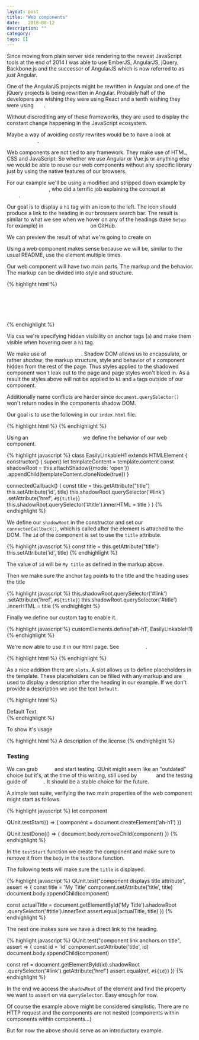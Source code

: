 ```yaml
---
layout: post
title: "Web components"
date:   2018-08-12
description: ""
category:
tags: []
---
```


Since moving from plain server side rendering to the newest JavaScript tools at the end of 2014 I was able to use EmberJS, AngularJS, jQuery, Backbone.js and the successor of AngularJS which is now referred to as _just_ Angular.

One of the AngularJS projects might be rewritten in Angular and one of the jQuery projects is being rewritten in Angular. Probably half of the developers are wishing they were using React and a tenth wishing they were using [Elm](https://elm-lang.org).

Without discrediting any of these frameworks, they are used to display the constant change happening in the JavaScript ecosystem.

Maybe a way of avoiding _costly_ rewrites would be to have a look at [web components](https://www.webcomponents.org/introduction). 

Web components are not tied to any framework. They make use of HTML, CSS and JavaScript. So whether we use Angular or Vue.js or anything else we would be able to reuse our web components without any specific library just by using the native features of our browsers.

For our example we'll be using a modified and stripped down example by [Wolfram Kriesing](https://twitter.com/wolframkriesing/status/1026075696748220417), who did a terrific job explaining the concept at [BusConf 2018](http://www.bus-conf.org/).

Our goal is to display a `h1` tag with an icon to the left. The icon should produce a link to the heading in our browsers search bar. The result is similar to what we see when we hover on any of the headings (take `Setup` for example) in [a README.md file](https://github.com/axelhodler/hodler.github.io/blob/master/README.md) on GitHub.

We can preview the result of what we're going to create on [GitHub Pages](https://github.com/axelhodler/webcomponent)

Using a web component makes sense because we will be, similar to the usual README, use the element multiple times.

Our web component will have two main parts. The markup and the behavior. The markup can be divided into style and structure.

{% highlight html %}
<style>
    a {
        visibility: hidden;
        text-decoration:none;
    }

    h1:hover a {
        visibility: visible;
    }
</style>

<h1>
    <a id="link">🔗</a>
    <span id="title"></span>
</h1>
{% endhighlight %}

Via css we're specifying hidden visibility on anchor tags (`a`) and make them visible when hovering over a `h1` tag.

We make use of [Shadow DOM](https://developers.google.com/web/fundamentals/web-components/shadowdom). Shadow DOM allows us to encapsulate, or rather _shadow_, the markup structure, style and behavior of a component hidden from the rest of the page. Thus styles applied to the shadowed component won't leak out to the page and page styles won't bleed in. As a result the styles above will not be applied to `h1` and `a` tags outside of our component.

Additionally name conflicts are harder since `document.querySelector()` won't return nodes in the components shadow DOM.

Our goal is to use the following in our `index.html` file.

{% highlight html %}
<ah-h1 title="My title"></ah-h1>
{% endhighlight %}

Using an [ES6 class expression](https://developer.mozilla.org/en-US/docs/Web/JavaScript/Reference/Operators/class) we define the behavior of our web component.

{% highlight javascript %}
class EasilyLinkableH1 extends HTMLElement {
  constructor() {
    super()
    let templateContent = template.content
    const shadowRoot = this.attachShadow({mode: 'open'})
      .appendChild(templateContent.cloneNode(true))
  }

  connectedCallback() {
    const title = this.getAttribute("title")
    this.setAttribute('id', title)
    this.shadowRoot.querySelector('#link')
      .setAttribute('href', `#${title}`)
    this.shadowRoot.querySelector('#title').innerHTML = title
  }
}
{% endhighlight %}

We define our `shadowRoot` in the constructor and set our `connectedCallback()`, which is called after the element is attached to the DOM. The `id` of the component is set to use the `title` attribute.

{% highlight javascript %}
const title = this.getAttribute("title")
this.setAttribute('id', title)
{% endhighlight %}

The value of `id` will be `My title` as defined in the markup above.

Then we make sure the anchor tag points to the title and the heading uses the title

{% highlight javascript %}
this.shadowRoot.querySelector('#link')
  .setAttribute('href', `#${title}`)
this.shadowRoot.querySelector('#title')
  .innerHTML = title
{% endhighlight %}

Finally we define our custom tag to enable it.

{% highlight javascript %}
customElements.define('ah-h1', EasilyLinkableH1)
{% endhighlight %}

We're now able to use it in our html page. See [index.html](https://github.com/axelhodler/webcomponent/blob/master/index.html).

{% highlight html %}
<ah-h1 title="Getting Started"></ah-h1>
{% endhighlight %}

As a nice addition there are `slots`. A slot allows us to define placeholders in the template. These placeholders can be filled with any markup and are used to display a description after the heading in our example. If we don't provide a description we use the text `Default`.

{% highlight html %}
<div>
    <slot name="description">Default Text</slot>
</div>
{% endhighlight %}

To show it's usage

{% highlight html %}
<ah-h1 title="License">
  <span slot="description">
    A description of the license
  </span>
</ah-h1>
{% endhighlight %}

### Testing

We can grab [QUnit](https://qunitjs.com/) and start testing. QUnit might seem like an "outdated" choice but it's, at the time of this writing, still used by [jQuery](https://jquery.com/) and the testing guide of [ember](https://guides.emberjs.com/release/testing/). It should be a stable choice for the future.

A simple test suite, verifying the two main properties of the web component might start as follows.

{% highlight javascript %}
let component

QUnit.testStart(() => {
  component = document.createElement('ah-h1')
})

QUnit.testDone(() => {
  document.body.removeChild(component)
})
{% endhighlight %}

In the `testStart` function we create the component and make sure to remove it from the `body` in the `testDone` function.

The following tests will make sure the `title` is displayed.

{% highlight javascript %}
QUnit.test("component displays title attribute", assert => {
  const title = 'My Title'
  component.setAttribute('title', title)
  document.body.appendChild(component)

  const actualTitle = document.getElementById('My Title').shadowRoot
    .querySelector('#title').innerText
  assert.equal(actualTitle, title)
})
{% endhighlight %}

The next one makes sure we have a direct link to the heading.

{% highlight javascript %}
QUnit.test("component link anchors on title", assert => {
  const id = 'id'
  component.setAttribute('title', id)
  document.body.appendChild(component)

  const ref = document.getElementById(id).shadowRoot
    .querySelector('#link').getAttribute('href')
  assert.equal(ref, `#${id}`)
})
{% endhighlight %}

In the end we access the `shadowRoot` of the element and find the property we want to assert on via `querySelector`. Easy enough for now.

Of course the example above might be considered simplistic. There are no HTTP request and the components are not nested (components within components within components...)

But for now the above should serve as an introductory example.
